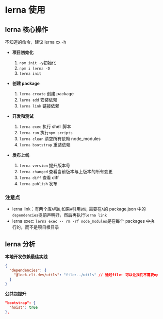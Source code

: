 # lerna 使用

## lerna 核心操作

不知道的命令，建议 lerna xx -h

- **项目初始化**

  1. `npm init -y`初始化
  2. `npm i lerna -D`
  3. `lerna init`

- **创建 package**

  1. `lerna create` 创建 package
  2. `lerna add` 安装依赖
  3. `lerna link` 链接依赖

- **开发和测试**

  1. `lerna exec` 执行 shell 脚本
  2. `lerna run` 执行`npm scripts`
  3. `lerna clean` 清空所有依赖 node_modules
  4. `lerna bootstrap` 重装依赖

- **发布上线**
  1. `lerna version` 提升版本号
  2. `lerna changed` 查看当前版本与上版本的所有变更
  3. `lerna diff` 查看 diff
  4. `lerna publish` 发布

### 注意点

- lerna link：有两个库`A`和`B`,如果`A`引用`B包`, 需要在`A`的 package.json 中的`dependencies`提前声明好，然后再执行`lerna link`
- lerna exec: `lerna exec -- rm -rf node_modules`是在每个 packages 中执行的，而不是项目根目录

## lerna 分析

**本地开发依赖最佳实践**

```json
{
  "dependencies": {
    "@leek-cli-dev/utils": "file:../utils" // 通过file: 可以让我们不需要npm link 直接可以本地开发
  }
}
```

**公共包提升**

```json
"bootstrap": {
  "hoist": true
},
```
